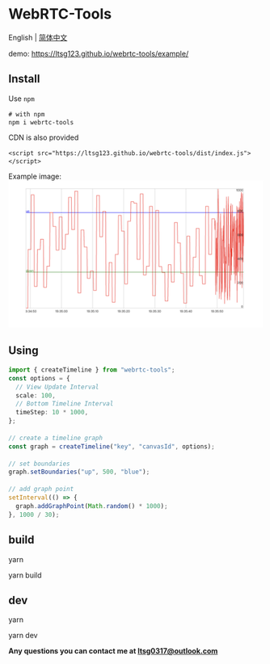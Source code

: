 # WebRTC-Tools

English | [简体中文](./README-zh_CN.md)

demo: https://ltsg123.github.io/webrtc-tools/example/

## Install

Use `npm`

```
# with npm
npm i webrtc-tools
```

CDN is also provided

```
<script src="https://ltsg123.github.io/webrtc-tools/dist/index.js"></script>
```

Example image:
![](./img/test.png)

## Using

```ts
import { createTimeline } from "webrtc-tools";
const options = {
  // View Update Interval
  scale: 100,
  // Bottom Timeline Interval
  timeStep: 10 * 1000,
};

// create a timeline graph
const graph = createTimeline("key", "canvasId", options);

// set boundaries
graph.setBoundaries("up", 500, "blue");

// add graph point
setInterval(() => {
  graph.addGraphPoint(Math.random() * 1000);
}, 1000 / 30);
```

## build

yarn

yarn build

## dev

yarn

yarn dev

**Any questions you can contact me at ltsg0317@outlook.com**
